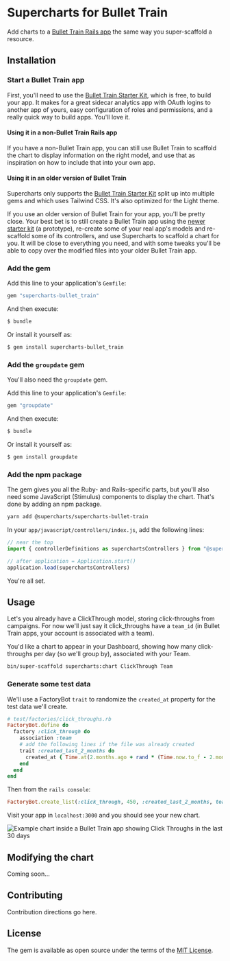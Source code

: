 # Supercharts for Bullet Train

Add charts to a [Bullet Train Rails app][bullet-train] the same way you super-scaffold a resource.

## Installation

### Start a Bullet Train app

First, you'll need to use the [Bullet Train Starter Kit][bullet-train], which is free, to build your app. It makes for a great sidecar analytics app with OAuth logins to another app of yours, easy configuration of roles and permissions, and a really quick way to build apps. You'll love it.

#### Using it in a non-Bullet Train Rails app

If you have a non-Bullet Train app, you can still use Bullet Train to scaffold the chart to display information on the right model, and use that as inspiration on how to include that into your own app.

#### Using it in an older version of Bullet Train

Supercharts only supports the [Bullet Train Starter Kit][bullet-train] split up into multiple gems and which uses Tailwind CSS. It's also optimized for the Light theme.

If you use an older version of Bullet Train for your app, you'll be pretty close. Your best bet is to still create a Bullet Train app using the [newer starter kit][bullet-train] (a prototype), re-create some of your real app's models and re-scaffold some of its controllers, and use Supercharts to scaffold a chart for you. It will be close to everything you need, and with some tweaks you'll be able to copy over the modified files into your older Bullet Train app.

### Add the gem

Add this line to your application's `Gemfile`:

```ruby
gem "supercharts-bullet_train"
```

And then execute:
```bash
$ bundle
```

Or install it yourself as:
```bash
$ gem install supercharts-bullet_train
```

### Add the `groupdate` gem

You'll also need the `groupdate` gem.

Add this line to your application's `Gemfile`:

```ruby
gem "groupdate"
```

And then execute:
```bash
$ bundle
```

Or install it yourself as:
```bash
$ gem install groupdate
```

### Add the npm package

The gem gives you all the Ruby- and Rails-specific parts, but you'll also need some JavaScript (Stimulus) components to display the chart. That's done by adding an npm package.

```bash
yarn add @supercharts/supercharts-bullet-train
```

In your `app/javascript/controllers/index.js`, add the following lines:

```js
// near the top
import { controllerDefinitions as superchartsControllers } from "@supercharts/supercharts-bullet-train"

// after application = Application.start()
application.load(superchartsControllers)
```

You're all set.

## Usage

Let's you already have a ClickThrough model, storing click-throughs from campaigns. For now we'll just say it click_throughs have a `team_id` (in Bullet Train apps, your account is associated with a team).

You'd like a chart to appear in your Dashboard, showing how many click-throughs per day (so we'll group by), associated with your Team.

```bash
bin/super-scaffold supercharts:chart ClickThrough Team
```

### Generate some test data

We'll use a FactoryBot `trait` to randomize the `created_at` property for the test data we'll create.

```ruby
# test/factories/click_throughs.rb
FactoryBot.define do
  factory :click_through do
    association :team
    # add the following lines if the file was already created
    trait :created_last_2_months do
      created_at { Time.at(2.months.ago + rand * (Time.now.to_f - 2.months.ago.to_f)) }
    end
  end
end
```

Then from the `rails console`:

```ruby
FactoryBot.create_list(:click_through, 450, :created_last_2_months, team_id: 1)
```

Visit your app in `localhost:3000` and you should see your new chart.

![Example chart inside a Bullet Train app showing Click Throughs in the last 30 days](https://user-images.githubusercontent.com/104179/194341008-c8b9f232-4117-4c8a-b93f-e95cf1d5159f.gif)

## Modifying the chart

Coming soon...

## Contributing
Contribution directions go here.

## License
The gem is available as open source under the terms of the [MIT License](https://opensource.org/licenses/MIT).

[bullet-train]: https://bullettrain.co
